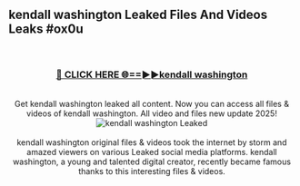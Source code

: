 ## kendall washington Leaked Files And Videos Leaks #ox0u
<br>
<div align="center">
<h3><a href="https://watchclip.my.id/kendall washington" rel="nofollow">🔴 CLICK HERE 🌐==►►kendall washington</a></h3>
<br>
Get kendall washington leaked all content. Now you can access all files & videos of kendall washington. All video and files new update 2025!
<br>
<a href="https://watchclip.my.id/kendall washington" rel="nofollow" data-target="animated-image.originalLink"><img src="https://i.ibb.co.com/WyWwxjT/player-gif2.gif" alt="kendall washington Leaked" style="max-width: 100%; display: inline-block;" data-target="animated-image.originalImage"></a>
<br><br>
kendall washington original files & videos took the internet by storm and amazed viewers on various Leaked social media platforms. kendall washington, a young and talented digital creator, recently became famous thanks to this interesting files & videos.
</div>
<br>